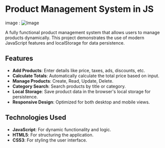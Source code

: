 # Product Management System in JS
image :
![Image](https://github.com/user-attachments/assets/6fe0a332-e3a0-4ad8-b26c-073d527b41fa)

A fully functional product management system that allows users to manage products dynamically. This project demonstrates the use of modern JavaScript features and localStorage for data persistence.

## Features
- **Add Products**: Enter details like price, taxes, ads, discounts, etc.
- **Calculate Totals**: Automatically calculate the total price based on input.
- **Manage Products**: Create, Read, Update, Delete.
- **Category Search**: Search products by title or category.
- **Local Storage**: Save product data in the browser's local storage for persistence.
- **Responsive Design**: Optimized for both desktop and mobile views.

## Technologies Used
- **JavaScript**: For dynamic functionality and logic.
- **HTML5**: For structuring the application.
- **CSS3**: For styling the user interface.
